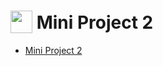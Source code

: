 # <img src="../images/MP2.svg" alt="" width="35" height="36" style="vertical-align: bottom"> Mini Project 2

  * [Mini Project 2](index.html)